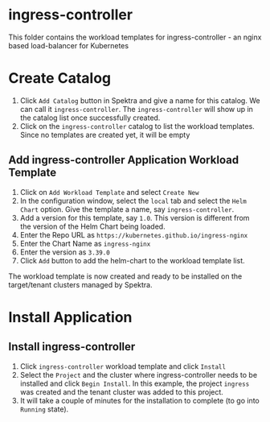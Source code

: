 # ingress-controller
This folder contains the workload templates for ingress-controller - an nginx based load-balancer for Kubernetes

# Create Catalog
1. Click `Add Catalog` button in Spektra and give a name for this catalog. We can call it `ingress-controller`. The `ingress-controller` will show up in the catalog list once successfully created.
2. Click on the `ingress-controller` catalog to list the workload templates. Since no templates are created yet, it will be empty

## Add ingress-controller Application Workload Template
1. Click on `Add Workload Template` and select `Create New`
2. In the configuration window, select the `local` tab and select the `Helm Chart` option. Give the template a name, say `ingress-controller`.
3. Add a version for this template, say `1.0`. This version is different from the version of the Helm Chart being loaded.
4. Enter the Repo URL as `https://kubernetes.github.io/ingress-nginx`
5. Enter the Chart Name as `ingress-nginx`
6. Enter the version as `3.39.0`
7. Click `Add` button to add the helm-chart to the workload template list.

The workload template is now created and ready to be installed on the target/tenant clusters managed by Spektra.

# Install Application

## Install ingress-controller
1. Click `ingress-controller` workload template and click `Install`
2. Select the `Project` and the cluster where ingress-controller needs to be installed and click `Begin Install`. In this example, the project `ingress` was created and the tenant cluster was added to this project.
3. It will take a couple of minutes for the installation to complete (to go into `Running` state).
